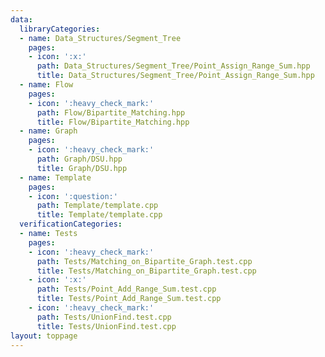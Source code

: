 ```yaml
---
data:
  libraryCategories:
  - name: Data_Structures/Segment_Tree
    pages:
    - icon: ':x:'
      path: Data_Structures/Segment_Tree/Point_Assign_Range_Sum.hpp
      title: Data_Structures/Segment_Tree/Point_Assign_Range_Sum.hpp
  - name: Flow
    pages:
    - icon: ':heavy_check_mark:'
      path: Flow/Bipartite_Matching.hpp
      title: Flow/Bipartite_Matching.hpp
  - name: Graph
    pages:
    - icon: ':heavy_check_mark:'
      path: Graph/DSU.hpp
      title: Graph/DSU.hpp
  - name: Template
    pages:
    - icon: ':question:'
      path: Template/template.cpp
      title: Template/template.cpp
  verificationCategories:
  - name: Tests
    pages:
    - icon: ':heavy_check_mark:'
      path: Tests/Matching_on_Bipartite_Graph.test.cpp
      title: Tests/Matching_on_Bipartite_Graph.test.cpp
    - icon: ':x:'
      path: Tests/Point_Add_Range_Sum.test.cpp
      title: Tests/Point_Add_Range_Sum.test.cpp
    - icon: ':heavy_check_mark:'
      path: Tests/UnionFind.test.cpp
      title: Tests/UnionFind.test.cpp
layout: toppage
---
```

